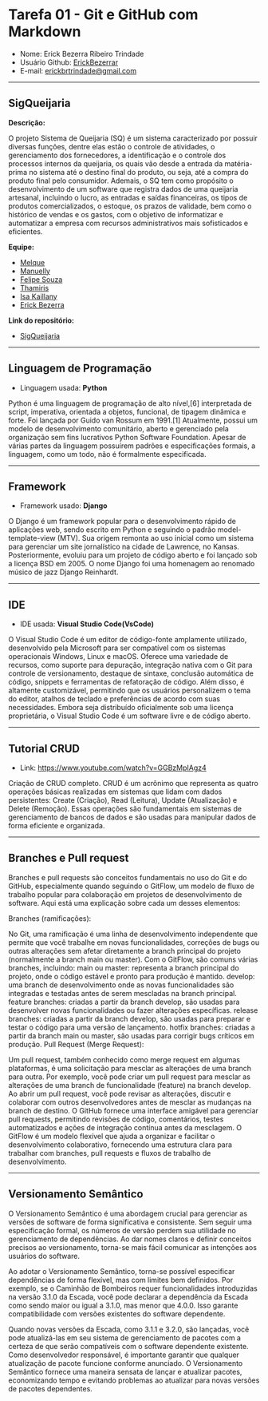 # Tarefa 01 - Git e GitHub com Markdown

* Nome: Erick Bezerra Ribeiro Trindade
* Usuário Github: [ErickBezerrar](https://github.com/ErickBezerrar)
* E-mail: erickbrtrindade@gmail.com

* * * 

## SigQueijaria 

**Descrição:**

O projeto Sistema de Queijaria (SQ) é um sistema caracterizado por possuir diversas funções, dentre elas estão o controle de atividades, o gerenciamento dos fornecedores, a identificação e o controle dos processos internos da queijaria, os quais vão desde a entrada da matéria-prima no sistema até o destino final do produto, ou seja, até a compra do produto final pelo consumidor. Ademais, o SQ tem como propósito o desenvolvimento de um software que registra dados de uma queijaria artesanal, incluindo o lucro, as entradas e saídas financeiras, os tipos de produtos comercializados, o estoque, os prazos de validade, bem como o histórico de vendas e os gastos, com o objetivo de informatizar e automatizar a empresa com recursos administrativos mais sofisticados e eficientes.

**Equipe:**

* [Melque](https://github.com/melquetrindade)
* [Manuelly](https://github.com/Manuelly1)
* [Felipe Souza](https://github.com/FelipeSouza14)
* [Thamiris](https://github.com/Thami03)
* [Isa Kaillany](https://github.com/IsaKaillany)
* [Erick Bezerra](https://github.com/ErickBezerrar)

**Link do repositório:**

* [SigQueijaria](https://github.com/melquetrindade/sigQueijaria)

* * *

## Linguagem de Programação

* Linguagem usada: **Python**

Python é uma linguagem de programação de alto nível,[6] interpretada de script, imperativa, orientada a objetos, funcional, de tipagem dinâmica e forte. Foi lançada por Guido van Rossum em 1991.[1] Atualmente, possui um modelo de desenvolvimento comunitário, aberto e gerenciado pela organização sem fins lucrativos Python Software Foundation. Apesar de várias partes da linguagem possuírem padrões e especificações formais, a linguagem, como um todo, não é formalmente especificada.

* * *

## Framework

* Framework usado: **Django**

O Django é um framework popular para o desenvolvimento rápido de aplicações web, sendo escrito em Python e seguindo o padrão model-template-view (MTV). Sua origem remonta ao uso inicial como um sistema para gerenciar um site jornalístico na cidade de Lawrence, no Kansas. Posteriormente, evoluiu para um projeto de código aberto e foi lançado sob a licença BSD em 2005. O nome Django foi uma homenagem ao renomado músico de jazz Django Reinhardt.

* * *

## IDE

* IDE usada: **Visual Studio Code(VsCode)**

O Visual Studio Code é um editor de código-fonte amplamente utilizado, desenvolvido pela Microsoft para ser compatível com os sistemas operacionais Windows, Linux e macOS. Oferece uma variedade de recursos, como suporte para depuração, integração nativa com o Git para controle de versionamento, destaque de sintaxe, conclusão automática de código, snippets e ferramentas de refatoração de código. Além disso, é altamente customizável, permitindo que os usuários personalizem o tema do editor, atalhos de teclado e preferências de acordo com suas necessidades. Embora seja distribuído oficialmente sob uma licença proprietária, o Visual Studio Code é um software livre e de código aberto.

* * *

## Tutorial CRUD

* Link: https://www.youtube.com/watch?v=GGBzMpIAgz4

Criação de CRUD completo. CRUD é um acrônimo que representa as quatro operações básicas realizadas em sistemas que lidam com dados persistentes: Create (Criação), Read (Leitura), Update (Atualização) e Delete (Remoção). Essas operações são fundamentais em sistemas de gerenciamento de bancos de dados e são usadas para manipular dados de forma eficiente e organizada.

* * *

## Branches e Pull request 

Branches e pull requests são conceitos fundamentais no uso do Git e do GitHub, especialmente quando seguindo o GitFlow, um modelo de fluxo de trabalho popular para colaboração em projetos de desenvolvimento de software. Aqui está uma explicação sobre cada um desses elementos:

Branches (ramificações):

No Git, uma ramificação é uma linha de desenvolvimento independente que permite que você trabalhe em novas funcionalidades, correções de bugs ou outras alterações sem afetar diretamente a branch principal do projeto (normalmente a branch main ou master).
Com o GitFlow, são comuns várias branches, incluindo:
main ou master: representa a branch principal do projeto, onde o código estável e pronto para produção é mantido.
develop: uma branch de desenvolvimento onde as novas funcionalidades são integradas e testadas antes de serem mescladas na branch principal.
feature branches: criadas a partir da branch develop, são usadas para desenvolver novas funcionalidades ou fazer alterações específicas.
release branches: criadas a partir da branch develop, são usadas para preparar e testar o código para uma versão de lançamento.
hotfix branches: criadas a partir da branch main ou master, são usadas para corrigir bugs críticos em produção.
Pull Request (Merge Request):

Um pull request, também conhecido como merge request em algumas plataformas, é uma solicitação para mesclar as alterações de uma branch para outra. Por exemplo, você pode criar um pull request para mesclar as alterações de uma branch de funcionalidade (feature) na branch develop.
Ao abrir um pull request, você pode revisar as alterações, discutir e colaborar com outros desenvolvedores antes de mesclar as mudanças na branch de destino.
O GitHub fornece uma interface amigável para gerenciar pull requests, permitindo revisões de código, comentários, testes automatizados e ações de integração contínua antes da mesclagem.
O GitFlow é um modelo flexível que ajuda a organizar e facilitar o desenvolvimento colaborativo, fornecendo uma estrutura clara para trabalhar com branches, pull requests e fluxos de trabalho de desenvolvimento.

* * *

## Versionamento Semântico


O Versionamento Semântico é uma abordagem crucial para gerenciar as versões de software de forma significativa e consistente. Sem seguir uma especificação formal, os números de versão perdem sua utilidade no gerenciamento de dependências. Ao dar nomes claros e definir conceitos precisos ao versionamento, torna-se mais fácil comunicar as intenções aos usuários do software.

Ao adotar o Versionamento Semântico, torna-se possível especificar dependências de forma flexível, mas com limites bem definidos. Por exemplo, se o Caminhão de Bombeiros requer funcionalidades introduzidas na versão 3.1.0 da Escada, você pode declarar a dependência da Escada como sendo maior ou igual a 3.1.0, mas menor que 4.0.0. Isso garante compatibilidade com versões existentes do software dependente.

Quando novas versões da Escada, como 3.1.1 e 3.2.0, são lançadas, você pode atualizá-las em seu sistema de gerenciamento de pacotes com a certeza de que serão compatíveis com o software dependente existente. Como desenvolvedor responsável, é importante garantir que qualquer atualização de pacote funcione conforme anunciado. O Versionamento Semântico fornece uma maneira sensata de lançar e atualizar pacotes, economizando tempo e evitando problemas ao atualizar para novas versões de pacotes dependentes.





